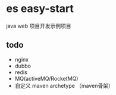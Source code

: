 # es easy-start
java web 项目开发示例项目
## todo
* nginx
* dubbo
* redis
* MQ(activeMQ/RocketMQ)
* 自定义 maven archetype （maven骨架）